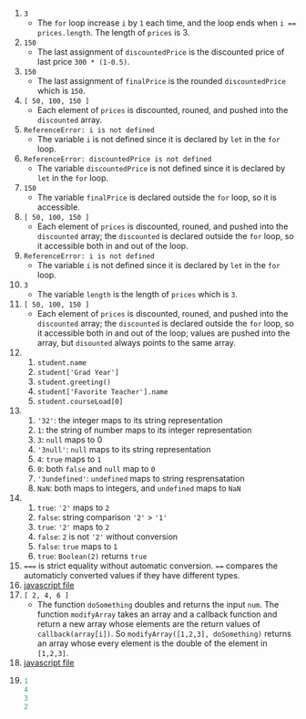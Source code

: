 1. `3`
    - The `for` loop increase `i` by `1` each time, and the loop ends when `i == prices.length`. The length of `prices` is 3.
2. `150`
    - The last assignment of `discountedPrice` is the discounted price of last price `300 * (1-0.5)`.
3. `150`
    - The last assignment of `finalPrice` is the rounded `discountedPrice` which is `150`.
4. `[ 50, 100, 150 ]`
    - Each element of `prices` is discounted, rouned, and pushed into the `discounted` array.
5. `ReferenceError: i is not defined`
    - The variable `i` is not defined since it is declared by `let` in the `for` loop.
6. `ReferenceError: discountedPrice is not defined`
    - The variable `discountedPrice` is not defined since it is declared by `let` in the `for` loop.
7. `150`
    - The variable `finalPrice` is declared outside the `for` loop, so it is accessible.
8. `[ 50, 100, 150 ]`
    - Each element of `prices` is discounted, rouned, and pushed into the `discounted` array; the `discounted` is declared outside the `for` loop, so it accessible both in and out of the loop.
9. `ReferenceError: i is not defined`
    - The variable `i` is not defined since it is declared by `let` in the `for` loop.
10. `3`
    - The variable `length` is the length of `prices` which is `3`.
11. `[ 50, 100, 150 ]`
    - Each element of `prices` is discounted, rouned, and pushed into the `discounted` array; the `discounted` is declared outside the `for` loop, so it accessible both in and out of the loop; values are pushed into the array, but `disounted` always points to the same array.
12. 
    1. `student.name`
    2. `student['Grad Year']`
    3. `student.greeting()`
    4. `student['Favorite Teacher'].name`
    5. `student.courseLoad[0]`
13. 1. `'32'`: the integer maps to its string representation
    2.  `1`: the string of number maps to its integer representation
    3.  `3`: `null` maps to 0
    4.  `'3null'`: `null` maps to its string representation
    5.  `4`: `true` maps to `1`
    6.  `0`: both `false` and `null` map to `0`
    7.  `'3undefined'`: `undefined` maps to string resprensatation
    8.  `NaN`: both maps to integers, and `undefined` maps to `NaN`
14. 1. `true`: `'2'` maps to `2`
    2. `false`: string comparison `'2'` > `'1'`
    3. `true`: `'2'` maps to `2`
    4. `false`: `2` is not `'2'` without conversion
    5. `false`: `true` maps to `1`
    6. `true`: `Boolean(2)` returns `true`
15. `===` is strict equality without automatic conversion. `==` compares the automaticly converted values if they have different types.
16. [javascript file](part2-question16.js)
17. `[ 2, 4, 6 ]`
    - The function `doSomething` doubles and returns the input `num`. The function `modifyArray` takes an array and a callback function and return a new array whose elements are the return values of `callback(array[i])`. So `modifyArray([1,2,3], doSomething)` returns an array whose every element is the double of the element in `[1,2,3]`.
18. [javascript file](part2-question18.js)
19. ```js
    1
    4
    3
    2
    ```